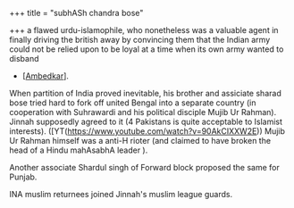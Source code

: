 +++
title = "subhASh chandra bose"

+++
a flawed urdu-islamophile, who nonetheless was a valuable agent in finally driving the british away by convincing them that the Indian army could not be relied upon to be loyal at a time when its own army wanted to disband 

- \[[Ambedkar](https://www.youtube.com/watch?v=CO3wtmkuZT0&sns=tw)\].


When partition of India proved inevitable, his brother and assiciate sharad bose tried hard to fork off united Bengal into a separate country (in cooperation with Suhrawardi and his political disciple Mujib Ur Rahman). Jinnah supposedly agreed to it (4 Pakistans is quite acceptable to Islamist interests). ([YT(https://www.youtube.com/watch?v=90AkCIXXW2E)) Mujib Ur Rahman himself was a anti-H rioter (and claimed to have broken the head of a Hindu mahAsabhA leader ).

Another associate Shardul singh of Forward block proposed the same for Punjab.

INA muslim returnees joined Jinnah's muslim league guards. 